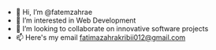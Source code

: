 - 👋 Hi, I’m @fatemzahrae
- 👀 I’m interested in Web Development 
- 💞️ I’m looking to collaborate on innovative software projects
- 📫 Here's my email fatimazahrakribii012@gmail.com


<!---
fatemzahrae/fatemzahrae is a ✨ special ✨ repository because its `README.md` (this file) appears on your GitHub profile.
You can click the Preview link to take a look at your changes.
--->
